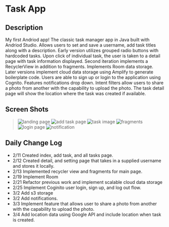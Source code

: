 # Task App

## Description
My first Andriod app! The classic task manager app in Java built with Andriod Studio.  Allows users to set and save a username, add task titles along with a description.  Early version utilizes grouped radio buttons with hardcoded tasks.  Upon click of individual task, the user is taken to a detail page with task information displayed.  Second iteration implements a RecyclerView in addition to fragments.  Implements Room data storage.  Later versions implement cloud data storage using Amplify to generate boilerplate code.  Users are able to sign up or login to the application using Cognito.  Features notifications drop down.  Intent filters allow users to share a photo from another with the capability to upload the photo.  The task detail page will show the location where the task was created if available.  

## Screen Shots
> ![landing page](assets/main.png)
> ![add task page](assets/addTask.png)
> ![task image](assets/allTasks.png)
> ![fragments](assets/fragments.png)
> ![login page](assets/login.png)
> ![notification](notification.png)
 
## Daily Change Log
- 2/11 Created index, add task, and all tasks page.
- 2/12 Created detail, and setting page that takes in a supplied username and stores it locally.
- 2/13 Implemented recycler view and fragments for main page.
- 2/19 Implement Room
- 2/21 Refactor previous work and implement scalable cloud data storage
- 2/25 Implement Coginito user login, sign up, and log out flow.
- 3/2 Add s3 storage
- 3/2 Add notifications.
- 3/3 Implement feature that allows user to share a photo from another with the capability to upload the photo.
- 3/4 Add location data using Google API and include location when task is created.